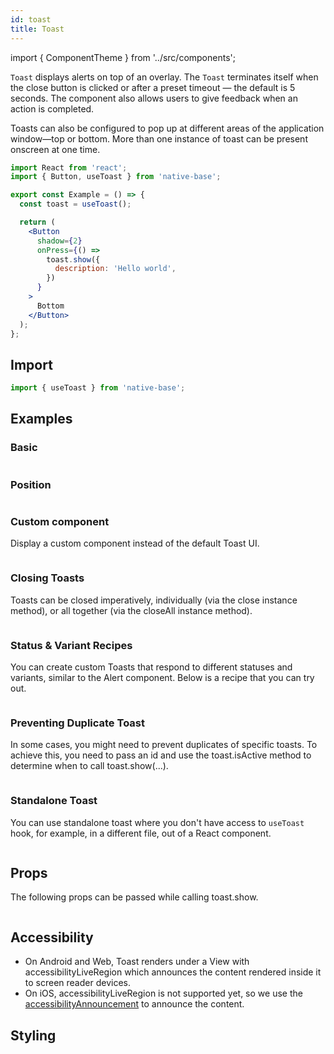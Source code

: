 ```yaml
---
id: toast
title: Toast
---
```


import { ComponentTheme } from '../src/components';

`Toast` displays alerts on top of an overlay. The `Toast` terminates itself when the close button is clicked or after a preset timeout — the default is 5 seconds. The component also allows users to give feedback when an action is completed.

Toasts can also be configured to pop up at different areas of the application window—top or bottom. More than one instance of toast can be present onscreen at one time.

```jsx isShowcase
import React from 'react';
import { Button, useToast } from 'native-base';

export const Example = () => {
  const toast = useToast();

  return (
    <Button
      shadow={2}
      onPress={() =>
        toast.show({
          description: 'Hello world',
        })
      }
    >
      Bottom
    </Button>
  );
};
```

## Import

```jsx
import { useToast } from 'native-base';
```

## Examples

### Basic

```ComponentSnackPlayer path=components,composites,Toast,Basic.tsx

```

### Position

```ComponentSnackPlayer path=components,composites,Toast,ToastPositions.tsx

```

### Custom component

Display a custom component instead of the default Toast UI.

```ComponentSnackPlayer path=components,composites,Toast,CustomComponent.tsx

```

### Closing Toasts

Toasts can be closed imperatively, individually (via the close instance method), or all together (via the closeAll instance method).

```ComponentSnackPlayer path=components,composites,Toast,CloseToast.tsx

```

### Status & Variant Recipes

You can create custom Toasts that respond to different statuses and variants, similar to the Alert component. Below is a recipe that you can try out.

```ComponentSnackPlayer path=components,composites,Toast,VariantRecipies.tsx

```

### Preventing Duplicate Toast

In some cases, you might need to prevent duplicates of specific toasts. To achieve this, you need to pass an id and use the toast.isActive method to determine when to call toast.show(...).

```ComponentSnackPlayer path=components,composites,Toast,PreventDuplicate.tsx

```

### Standalone Toast

You can use standalone toast where you don't have access to `useToast` hook, for example, in a different file, out of a React component.

```ComponentSnackPlayer path=components,composites,Toast,StandaloneToast.tsx

```

## Props

The following props can be passed while calling toast.show.

```ComponentPropTable path=composites,Toast,ToastDummy.tsx

```

## Accessibility

- On Android and Web, Toast renders under a View with accessibilityLiveRegion which announces the content rendered inside it to screen reader devices.
- On iOS, accessibilityLiveRegion is not supported yet, so we use the [accessibilityAnnouncement](https://reactnative.dev/docs/accessibilityinfo#announceforaccessibility) to announce the content.

## Styling

<ComponentTheme name="toast" />
